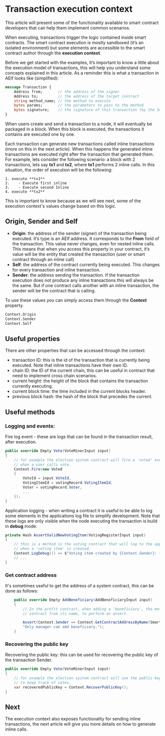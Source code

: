 # Transaction execution context

This article will present some of the functionality available to smart contract developers that can help them implement common scenarios.

When executing, transactions trigger the logic contained inside smart contracts. The smart contract execution is mostly sandboxed (it’s an isolated environment) but some elements are accessible to the smart contract author through the **execution context**. 

Before we get started with the examples, It’s important to know a little about the execution model of transactions, this will help you understand some concepts explained in this article. As a reminder this is what a transaction in AElf looks like (simplified):

```protobuf
message Transaction {
    Address from;       // the address of the signer
    Address to;         // the address of the target contract 
    string method_name; // the method to execute
    bytes params;       // the parameters to pass to the method 
    bytes signature;    // the signature of this transaction (by the Sender)
}
```

When users create and send a transaction to a node, it will eventually be packaged in a block. When this block is executed, the transactions it contains are executed one by one. 

Each transaction can generate new transactions called inline transactions (more on this in the next article). When this happens the generated inline transactions are executed right after the transaction that generated them. For example, lets consider the following scenario: a block with 2 transactions, lets say **tx1** and **tx2**, where **tx1** performs 2 inline calls. In this situation, the order of execution will be the following:

```
1. execute **tx1** 
2.    - Execute first inline 
3.    - Execute second Inline 
4. execute **tx2** 
```

This is important to know because as we will see next, some of the execution context's values change based on this logic.

## Origin, Sender and Self

- **Origin**: the address of the sender (signer) of the transaction being executed. It’s type is an AElf address. It corresponds to the **From** field of the transaction. This value never changes, even for nested inline calls. This means that when you access this property in your contract, it’s value will be the entity that created the transaction (user or smart contract through an inline call) 
- **Self**: the address of the contract currently being executed. This changes for every transaction and inline transaction.
- **Sender**: the address sending the transaction. If the transaction execution does not produce any inline transactions this will always be the same. But if one contract calls another with an inline transaction, the sender will be the contract that is calling.

To use these values you can simply access them through the **Context** property.

```protobuf
Context.Origin
Context.Sender
Context.Self
```

## Useful properties

There are other properties that can be accessed through the context:
- transaction ID: this is the id of the transaction that is currently being executed. Note that inline transactions have their own ID.
- chain ID: the ID of the current chain, this can be useful in contract that need to implement cross chain scenarios.
- current height: the height of the block that contains the transaction currently executing.
- current block time: the time included in the current blocks header.
- previous block hash: the hash of the block that precedes the current.

## Useful methods

### Logging and events: 

Fire log event - these are logs that can be found in the transaction result, after execution. 

```csharp
public override Empty Vote(VoteMinerInput input)
{
    // for example the election system contract will fire a 'voted' event 
    // when a user calls vote.
    Context.Fire(new Voted
    {
        VoteId = input.VoteId,
        VotingItemId = votingRecord.VotingItemId,
        Voter = votingRecord.Voter,
        ...
    });
}
```

Application logging - when writing a contract it is useful to be able to log some elements in the applications log file to simplify development. Note that these logs are only visible when the node executing the transaction is build in **debug** mode.

```csharp
private Hash AssertValidNewVotingItem(VotingRegisterInput input)
{
    // this is a method in the voting contract that will log to the applications log file
    // when a 'voting item' is created. 
    Context.LogDebug(() => $"Voting item created by {Context.Sender}: {votingItemId.ToHex()}");
    // ...
}
```

### Get contract address

It's sometimes useful to get the address of a system contract, this can be done as follows:

```csharp
    public override Empty AddBeneficiary(AddBeneficiaryInput input)
    {
        // In the profit contract, when adding a 'beneficiary', the method will get the address of the token holder 
        // contract from its name, to perform an assert.

        Assert(Context.Sender == Context.GetContractAddressByName(SmartContractConstants.TokenHolderContractSystemName),
        "Only manager can add beneficiary.");
    }
```

### Recovering the public key

Recovering the public key: this can be used for recovering the public key of the transaction Sender.

```csharp
public override Empty Vote(VoteMinerInput input)
{
    // for example the election system contract will use the public key of the sender
    // to keep track of votes.
    var recoveredPublicKey = Context.RecoverPublicKey();
}
```

## Next

The execution context also exposes functionality for sending inline transactions, the next article will give you more details on how to generate inline calls.